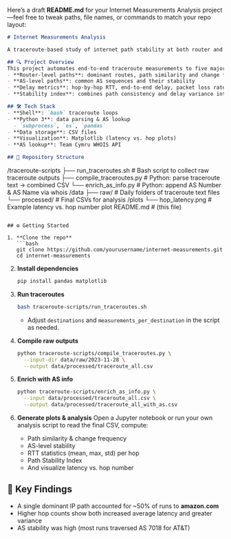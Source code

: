 Here’s a draft **README.md** for your Internet Measurements Analysis project—feel free to tweak paths, file names, or commands to match your repo layout:

```markdown
# Internet Measurements Analysis

A traceroute-based study of internet path stability at both router and AS levels, with delay metrics.

## 🔍 Project Overview
This project automates end-to-end traceroute measurements to five major domains over five days, then analyzes:
- **Router-level paths**: dominant routes, path similarity and change frequency  
- **AS-level paths**: common AS sequences and their stability  
- **Delay metrics**: hop-by-hop RTT, end-to-end delay, packet loss rate  
- **Stability index**: combines path consistency and delay variance into a single metric

## 🛠 Tech Stack
- **Shell**: `bash` traceroute loops  
- **Python 3**: data parsing & AS lookup  
  - `subprocess`, `os`, `pandas`  
- **Data storage**: CSV files  
- **Visualization**: Matplotlib (latency vs. hop plots)  
- **AS lookup**: Team Cymru WHOIS API  

## 📁 Repository Structure
```

/traceroute-scripts
├── run\_traceroutes.sh       # Bash script to collect raw traceroute outputs
├── compile\_traceroutes.py   # Python: parse traceroute text → combined CSV
└── enrich\_as\_info.py        # Python: append AS Number & AS Name via whois
/data
├── raw/                     # Daily folders of traceroute text files
└── processed/               # Final CSVs for analysis
/plots
└── hop\_latency.png          # Example latency vs. hop number plot
README.md                      # (this file)

````

## ⚙️ Getting Started

1. **Clone the repo**  
   ```bash
   git clone https://github.com/yourusername/internet-measurements.git
   cd internet-measurements
````

2. **Install dependencies**

   ```bash
   pip install pandas matplotlib
   ```

3. **Run traceroutes**

   ```bash
   bash traceroute-scripts/run_traceroutes.sh
   ```

   * Adjust `destinations` and `measurements_per_destination` in the script as needed.

4. **Compile raw outputs**

   ```bash
   python traceroute-scripts/compile_traceroutes.py \
     --input-dir data/raw/2023-11-28 \
     --output data/processed/traceroute_all.csv
   ```

5. **Enrich with AS info**

   ```bash
   python traceroute-scripts/enrich_as_info.py \
     --input data/processed/traceroute_all.csv \
     --output data/processed/traceroute_all_with_as.csv
   ```

6. **Generate plots & analysis**
   Open a Jupyter notebook or run your own analysis script to read the final CSV, compute:

   * Path similarity & change frequency
   * AS-level stability
   * RTT statistics (mean, max, std) per hop
   * Path Stability Index
   * And visualize latency vs. hop number

## 🎯 Key Findings

* A single dominant IP path accounted for \~50% of runs to **amazon.com**
* Higher hop counts show both increased average latency and greater variance
* AS stability was high (most runs traversed AS 7018 for AT\&T)






